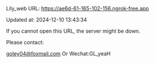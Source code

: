 Lily_web URL: https://ae6d-61-165-102-156.ngrok-free.app

Updated at: 2024-12-10 13:43:34

If you cannot open this URL, the server might be down.

Please contact: 

goley04@foxmail.com Or Wechat:GL_yeaH
